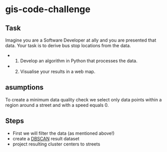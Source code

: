# gis-code-challenge

## Task
Imagine you are a Software Developer at ally and you are presented that data. Your task is to derive bus stop locations from the data.

* 1. Develop an algorithm in Python that processes the data.
* 2. Visualise your results in a web map.

## asumptions
To create a minimum data quality check we select only data points within a region around a street and with a speed equals 0.

## Steps
* First we will filter the data (as mentioned above!)
* create a [DBSCAN](http://scikit-learn.org/stable/modules/generated/sklearn.cluster.DBSCAN.html) result dataset 
* project resulting cluster centers to streets 



